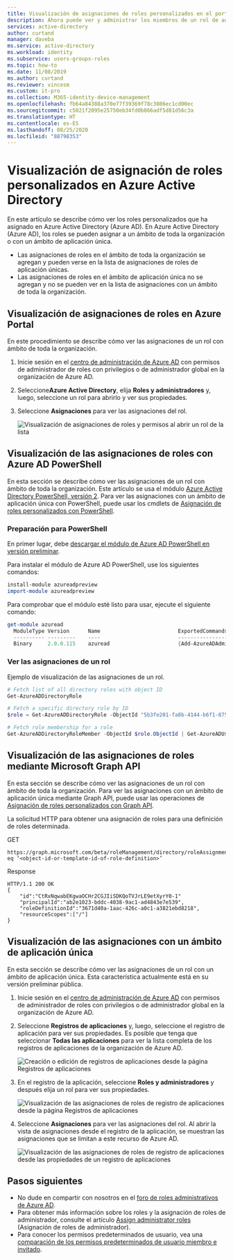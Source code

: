```yaml
---
title: Visualización de asignaciones de roles personalizados en el portal de Azure AD | Microsoft Docs
description: Ahora puede ver y administrar los miembros de un rol de administrador de Azure AD en el centro de administración de AD.
services: active-directory
author: curtand
manager: daveba
ms.service: active-directory
ms.workload: identity
ms.subservice: users-groups-roles
ms.topic: how-to
ms.date: 11/08/2019
ms.author: curtand
ms.reviewer: vincesm
ms.custom: it-pro
ms.collection: M365-identity-device-management
ms.openlocfilehash: fb64a84388a370e77f39369f78c3086ec1cd00ec
ms.sourcegitcommit: c5021f2095e25750eb34fd0b866adf5d81d56c3a
ms.translationtype: HT
ms.contentlocale: es-ES
ms.lasthandoff: 08/25/2020
ms.locfileid: "88798353"
---
```

# <a name="view-custom-role-assignments-in-azure-active-directory"></a>Visualización de asignación de roles personalizados en Azure Active Directory

En este artículo se describe cómo ver los roles personalizados que ha asignado en Azure Active Directory (Azure AD). En Azure Active Directory (Azure AD), los roles se pueden asignar a un ámbito de toda la organización o con un ámbito de aplicación única.

- Las asignaciones de roles en el ámbito de toda la organización se agregan y pueden verse en la lista de asignaciones de roles de aplicación únicas.
- Las asignaciones de roles en el ámbito de aplicación única no se agregan y no se pueden ver en la lista de asignaciones con un ámbito de toda la organización.

## <a name="view-role-assignments-in-the-azure-portal"></a>Visualización de asignaciones de roles en Azure Portal

En este procedimiento se describe cómo ver las asignaciones de un rol con ámbito de toda la organización.

1. Inicie sesión en el [centro de administración de Azure AD](https://aad.portal.azure.com) con permisos de administrador de roles con privilegios o de administrador global en la organización de Azure AD.
1. Seleccione**Azure Active Directory**, elija **Roles y administradores** y, luego, seleccione un rol para abrirlo y ver sus propiedades.
1. Seleccione **Asignaciones** para ver las asignaciones del rol.

    ![Visualización de asignaciones de roles y permisos al abrir un rol de la lista](./media/roles-view-assignments/role-assignments.png)

## <a name="view-role-assignments-using-azure-ad-powershell"></a>Visualización de las asignaciones de roles con Azure AD PowerShell

En esta sección se describe cómo ver las asignaciones de un rol con ámbito de toda la organización. Este artículo se usa el módulo [Azure Active Directory PowerShell, versión 2](/powershell/module/azuread/?view=azureadps-2.0#directory_roles). Para ver las asignaciones con un ámbito de aplicación única con PowerShell, puede usar los cmdlets de [Asignación de roles personalizados con PowerShell](roles-assign-powershell.md).

### <a name="prepare-powershell"></a>Preparación para PowerShell

En primer lugar, debe [descargar el módulo de Azure AD PowerShell en versión preliminar](https://www.powershellgallery.com/packages/AzureAD/).

Para instalar el módulo de Azure AD PowerShell, use los siguientes comandos:

``` PowerShell
install-module azureadpreview
import-module azureadpreview
```

Para comprobar que el módulo esté listo para usar, ejecute el siguiente comando:

``` PowerShell
get-module azuread
  ModuleType Version      Name                         ExportedCommands
  ---------- ---------    ----                         ----------------
  Binary     2.0.0.115    azuread                      {Add-AzureADAdministrati...}
```

### <a name="view-the-assignments-of-a-role"></a>Ver las asignaciones de un rol

Ejemplo de visualización de las asignaciones de un rol.

``` PowerShell
# Fetch list of all directory roles with object ID
Get-AzureADDirectoryRole

# Fetch a specific directory role by ID
$role = Get-AzureADDirectoryRole -ObjectId "5b3fe201-fa8b-4144-b6f1-875829ff7543"

# Fetch role membership for a role
Get-AzureADDirectoryRoleMember -ObjectId $role.ObjectId | Get-AzureADUser
```

## <a name="view-role-assignments-using-microsoft-graph-api"></a>Visualización de las asignaciones de roles mediante Microsoft Graph API

En esta sección se describe cómo ver las asignaciones de un rol con ámbito de toda la organización.  Para ver las asignaciones con un ámbito de aplicación única mediante Graph API, puede usar las operaciones de [Asignación de roles personalizados con Graph API](roles-assign-graph.md).

La solicitud HTTP para obtener una asignación de roles para una definición de roles determinada.

GET

``` HTTP
https://graph.microsoft.com/beta/roleManagement/directory/roleAssignments&$filter=roleDefinitionId eq ‘<object-id-or-template-id-of-role-definition>’
```

Response

``` HTTP
HTTP/1.1 200 OK
{
    "id":"CtRxNqwabEKgwaOCHr2CGJIiSDKQoTVJrLE9etXyrY0-1"
    "principalId":"ab2e1023-bddc-4038-9ac1-ad4843e7e539",
    "roleDefinitionId":"3671d40a-1aac-426c-a0c1-a3821ebd8218",
    "resourceScopes":["/"]
}
```

## <a name="view-assignments-of-single-application-scope"></a>Visualización de las asignaciones con un ámbito de aplicación única

En esta sección se describe cómo ver las asignaciones de un rol con un ámbito de aplicación única. Esta característica actualmente está en su versión preliminar pública.

1. Inicie sesión en el [centro de administración de Azure AD](https://aad.portal.azure.com) con permisos de administrador de roles con privilegios o de administrador global en la organización de Azure AD.
1. Seleccione **Registros de aplicaciones** y, luego, seleccione el registro de aplicación para ver sus propiedades. Es posible que tenga que seleccionar **Todas las aplicaciones** para ver la lista completa de los registros de aplicaciones de la organización de Azure AD.

    ![Creación o edición de registros de aplicaciones desde la página Registros de aplicaciones](./media/roles-create-custom/appreg-all-apps.png)

1. En el registro de la aplicación, seleccione **Roles y administradores** y después elija un rol para ver sus propiedades.

    ![Visualización de las asignaciones de roles de registro de aplicaciones desde la página Registros de aplicaciones](./media/roles-view-assignments/appreg-assignments.png)

1. Seleccione **Asignaciones** para ver las asignaciones del rol. Al abrir la vista de asignaciones desde el registro de la aplicación, se muestran las asignaciones que se limitan a este recurso de Azure AD.

    ![Visualización de las asignaciones de roles de registro de aplicaciones desde las propiedades de un registro de aplicaciones](./media/roles-view-assignments/appreg-assignments-2.png)

## <a name="next-steps"></a>Pasos siguientes

* No dude en compartir con nosotros en el [foro de roles administrativos de Azure AD](https://feedback.azure.com/forums/169401-azure-active-directory?category_id=166032).
* Para obtener más información sobre los roles y la asignación de roles de administrador, consulte el artículo [Assign administrator roles](directory-assign-admin-roles.md) (Asignación de roles de administrador).
* Para conocer los permisos predeterminados de usuario, vea una [comparación de los permisos predeterminados de usuario miembro e invitado](../fundamentals/users-default-permissions.md).